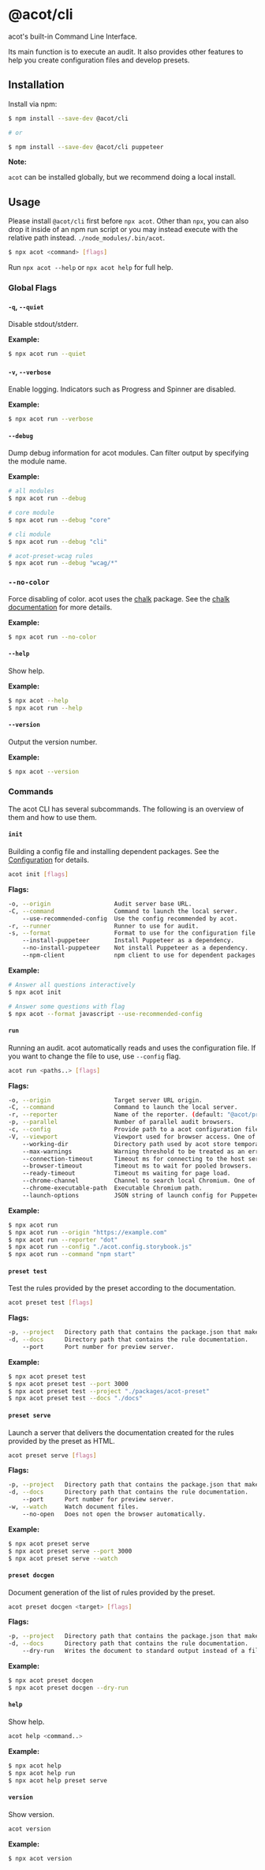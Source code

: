 # @acot/cli

acot's built-in Command Line Interface.

Its main function is to execute an audit. It also provides other features to help you create configuration files and develop presets.

## Installation

Install via npm:

```bash
$ npm install --save-dev @acot/cli

# or

$ npm install --save-dev @acot/cli puppeteer
```

**Note:**

`acot` can be installed globally, but we recommend doing a local install.

## Usage

Please install `@acot/cli` first before `npx acot`. Other than `npx`, you can also drop it inside of an npm run script or you may instead execute with the relative path instead. `./node_modules/.bin/acot`.

```bash
$ npx acot <command> [flags]
```

Run `npx acot --help` or `npx acot help` for full help.

### Global Flags

#### `-q`, `--quiet`

Disable stdout/stderr.

**Example:**

```bash
$ npx acot run --quiet
```

#### `-v`, `--verbose`

Enable logging. Indicators such as Progress and Spinner are disabled.

**Example:**

```bash
$ npx acot run --verbose
```

#### `--debug`

Dump debug information for acot modules. Can filter output by specifying the module name.

**Example:**

```bash
# all modules
$ npx acot run --debug

# core module
$ npx acot run --debug "core"

# cli module
$ npx acot run --debug "cli"

# acot-preset-wcag rules
$ npx acot run --debug "wcag/*"
```

### `--no-color`

Force disabling of color. acot uses the [chalk](https://github.com/chalk/chalk) package. See the [chalk documentation](https://github.com/chalk/chalk) for more details.

**Example:**

```bash
$ npx acot run --no-color
```

#### `--help`

Show help.

**Example:**

```bash
$ npx acot --help
$ npx acot run --help
```

#### `--version`

Output the version number.

**Example:**

```bash
$ npx acot --version
```

### Commands

The acot CLI has several subcommands. The following is an overview of them and how to use them.

#### `init`

Building a config file and installing dependent packages. See the [Configuration](../../docs/configuration.md) for details.

```bash
acot init [flags]
```

**Flags:**

```bash
-o, --origin                  Audit server base URL.
-C, --command                 Command to launch the local server.
    --use-recommended-config  Use the config recommended by acot.
-r, --runner                  Runner to use for audit.
-s, --format                  Format to use for the configuration file.
    --install-puppeteer       Install Puppeteer as a dependency.
    --no-install-puppeteer    Not install Puppeteer as a dependency.
    --npm-client              npm client to use for dependent packages installations. (npm or yarn)
```

**Example:**

```bash
# Answer all questions interactively
$ npx acot init

# Answer some questions with flag
$ npx acot --format javascript --use-recommended-config
```

#### `run`

Running an audit. acot automatically reads and uses the configuration file. If you want to change the file to use, use `--config` flag.

```bash
acot run <paths..> [flags]
```

**Flags:**

```bash
-o, --origin                  Target server URL origin.
-C, --command                 Command to launch the local server.
-r, --reporter                Name of the reporter. (default: "@acot/pretty")
-p, --parallel                Number of parallel audit browsers.
-c, --config                  Provide path to a acot configuration file (e.g. "./acot.config.js")
-V, --viewport                Viewport used for browser access. One of JSON string or "<number>x<number>".
    --working-dir             Directory path used by acot store temporary files. (default: ".acot")
    --max-warnings            Warning threshold to be treated as an error.
    --connection-timeout      Timeout ms for connecting to the host server.
    --browser-timeout         Timeout ms to wait for pooled browsers.
    --ready-timeout           Timeout ms waiting for page load.
    --chrome-channel          Channel to search local Chromium. One of "puppeteer", "canary", "stable", "*". (default: "*")
    --chrome-executable-path  Executable Chromium path.
    --launch-options          JSON string of launch config for Puppeteer.
```

**Example:**

```bash
$ npx acot run
$ npx acot run --origin "https://example.com"
$ npx acot run --reporter "dot"
$ npx acot run --config "./acot.config.storybook.js"
$ npx acot run --command "npm start"
```

#### `preset test`

Test the rules provided by the preset according to the documentation.

```bash
acot preset test [flags]
```

**Flags:**

```bash
-p, --project   Directory path that contains the package.json that makes up the preset.
-d, --docs      Directory path that contains the rule documentation.
    --port      Port number for preview server.
```

**Example:**

```bash
$ npx acot preset test
$ npx acot preset test --port 3000
$ npx acot preset test --project "./packages/acot-preset"
$ npx acot preset test --docs "./docs"
```

#### `preset serve`

Launch a server that delivers the documentation created for the rules provided by the preset as HTML.

```bash
acot preset serve [flags]
```

**Flags:**

```bash
-p, --project   Directory path that contains the package.json that makes up the preset.
-d, --docs      Directory path that contains the rule documentation.
    --port      Port number for preview server.
-w, --watch     Watch document files.
    --no-open   Does not open the browser automatically.
```

**Example:**

```bash
$ npx acot preset serve
$ npx acot preset serve --port 3000
$ npx acot preset serve --watch
```

#### `preset docgen`

Document generation of the list of rules provided by the preset.

```bash
acot preset docgen <target> [flags]
```

**Flags:**

```bash
-p, --project   Directory path that contains the package.json that makes up the preset.
-d, --docs      Directory path that contains the rule documentation.
    --dry-run   Writes the document to standard output instead of a file.
```

**Example:**

```bash
$ npx acot preset docgen
$ npx acot preset docgen --dry-run
```

#### `help`

Show help.

```bash
acot help <command..>
```

**Example:**

```bash
$ npx acot help
$ npx acot help run
$ npx acot help preset serve
```

#### `version`

Show version.

```bash
acot version
```

**Example:**

```bash
$ npx acot version
```
